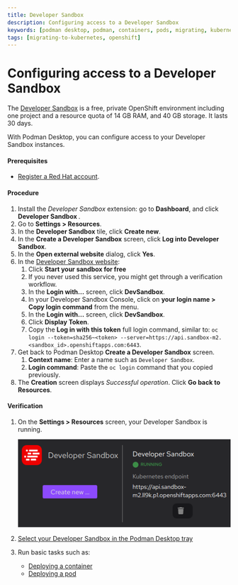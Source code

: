 ```yaml
---
title: Developer Sandbox
description: Configuring access to a Developer Sandbox
keywords: [podman desktop, podman, containers, pods, migrating, kubernetes, openshift]
tags: [migrating-to-kubernetes, openshift]
---
```


# Configuring access to a Developer Sandbox

The [Developer Sandbox](https://developers.redhat.com/developer-sandbox) is a free, private OpenShift environment including one project and a resource quota of 14 GB RAM, and 40 GB storage.
It lasts 30 days.

With Podman Desktop, you can configure access to your Developer Sandbox instances.

#### Prerequisites

- [Register a Red Hat account](https://developers.redhat.com/register).

#### Procedure

1. Install the _Developer Sandbox_ extension: go to **Dashboard**, and click **Developer Sandbox <Icon icon="fa-solid fa-download" size="lg" />**.
1. Go to **<Icon icon="fa-solid fa-cog" size="lg" /> Settings > Resources**.
1. In the **Developer Sandbox** tile, click **Create new**.
1. In the **Create a Developer Sandbox** screen, click **Log into Developer Sandbox**.
1. In the **Open external website** dialog, click **Yes**.
1. In the [Developer Sandbox website](https://developers.redhat.com/developer-sandbox):
   1. Click **Start your sandbox for free**
   1. If you never used this service, you might get through a verification workflow.
   1. In the **Login with...** screen, click **DevSandbox**.
   1. In your Developer Sandbox Console, click on **your login name > Copy login command** from the menu.
   1. In the **Login with...** screen, click **DevSandbox**.
   1. Click **Display Token**.
   1. Copy the **Log in with this token** full login command, similar to: `oc login --token=sha256~<token> --server=https://api.sandbox-m2.<sandbox_id>.openshiftapps.com:6443`.
1. Get back to Podman Desktop **Create a Developer Sandbox** screen.
   1. **Context name**: Enter a name such as `Developer Sandbox`.
   2. **Login command**: Paste the `oc login` command that you copied previously.
1. The **Creation** screen displays _Successful operation_. Click **Go back to Resources**.

#### Verification

1. On the **<Icon icon="fa-solid fa-cog" size="lg" /> Settings > Resources** screen, your Developer Sandbox is running.

   ![Developer Sandbox is running](img/resources-developer-sandbox-running.png)

1. [Select your Developer Sandbox in the Podman Desktop tray](/docs/kubernetes/viewing-and-selecting-current-kubernetes-context)
1. Run basic tasks such as:
   - [Deploying a container](/docs/kubernetes/deploying-a-container-to-kubernetes)
   - [Deploying a pod](/docs/kubernetes/deploying-a-pod-to-kubernetes)
